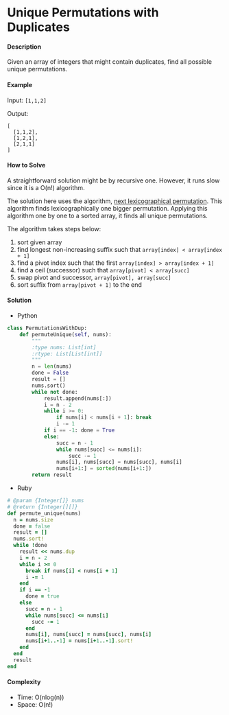 # Unique Permutations with Duplicates

#### Description

Given an array of integers that might contain duplicates, find all possible unique permutations.

#### Example
Input: `[1,1,2]`

Output:
```
[
  [1,1,2],
  [1,2,1],
  [2,1,1]
]
```

#### How to Solve

A straightforward solution might be by recursive one.
However, it runs slow since it is a O(n!) algorithm.

The solution here uses the algorithm, [next lexicographical permutation](https://www.nayuki.io/page/next-lexicographical-permutation-algorithm). This algorithm finds lexicographically one bigger permutation. Applying this algorithm one by one to a sorted array, it finds all unique permutations.

The algorithm takes steps below:

1. sort given array
2. find longest non-increasing suffix such that `array[index] < array[index + 1]`
3. find a pivot index such that the first `array[index] > array[index + 1]`
4. find a ceil (successor) such that `array[pivot] < array[succ]`
5. swap pivot and successor, `array[pivot], array[succ]`
6. sort suffix from `array[pivot + 1]` to the end


#### Solution
- Python

```python
class PermutationsWithDup:
    def permuteUnique(self, nums):
        """
        :type nums: List[int]
        :rtype: List[List[int]]
        """
        n = len(nums)
        done = False
        result = []
        nums.sort()
        while not done:
            result.append(nums[:])
            i = n - 2
            while i >= 0:
                if nums[i] < nums[i + 1]: break
                i -= 1
            if i == -1: done = True
            else:
                succ = n - 1
                while nums[succ] <= nums[i]:
                    succ -= 1
                nums[i], nums[succ] = nums[succ], nums[i]
                nums[i+1:] = sorted(nums[i+1:])
        return result
```

- Ruby

```ruby
# @param {Integer[]} nums
# @return {Integer[][]}
def permute_unique(nums)
  n = nums.size
  done = false
  result = []
  nums.sort!
  while !done
    result << nums.dup
    i = n - 2
    while i >= 0
      break if nums[i] < nums[i + 1]
      i -= 1
    end
    if i == -1
      done = true
    else
      succ = n - 1
      while nums[succ] <= nums[i]
        succ -= 1
      end
      nums[i], nums[succ] = nums[succ], nums[i]
      nums[i+1..-1] = nums[i+1..-1].sort!
    end
  end
  result
end
```

#### Complexity
- Time: O(nlog(n))
- Space: O(n!)